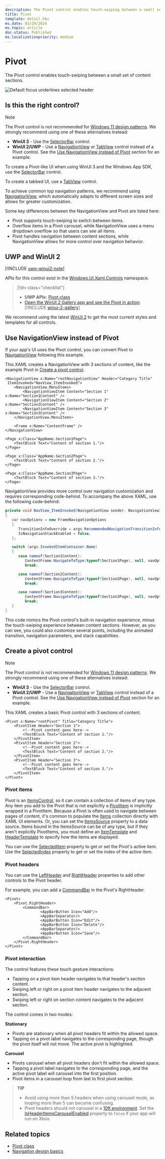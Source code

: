 ```yaml
---
description: The Pivot control enables touch-swiping between a small set of content sections.
title: Pivot
template: detail.hbs
ms.date: 03/29/2024
ms.topic: article
doc-status: Published
ms.localizationpriority: medium
---
```


# Pivot

The Pivot control enables touch-swiping between a small set of content sections.

![Default focus underlines selected header](images/pivot_focus_selectedHeader.png)

## Is this the right control?

> [!NOTE]
>The Pivot control is not recommended for [Windows 11 design patterns](../basics/app-silhouette.md). We strongly recommend using one of these alternatives instead:
>
> - **WinUI 3** - Use the [SelectorBar](/windows/windows-app-sdk/api/winrt/microsoft.ui.xaml.controls.selectorbar) control.
> - **WinUI 2/UWP** - Use a [NavigationView](navigationview.md) or [TabView](tab-view.md) control instead of a Pivot control. See the [Use NavigationView instead of Pivot](#use-navigationview-instead-of-pivot) section for an example.

To create a Pivot-like UI when using WinUI 3 and the Windows App SDK, use the [SelectorBar](/windows/windows-app-sdk/api/winrt/microsoft.ui.xaml.controls.selectorbar) control.

To create a tabbed UI, use a [TabView](tab-view.md) control.

To achieve common top navigation patterns, we recommend using [NavigationView](navigationview.md), which automatically adapts to different screen sizes and allows for greater customization.

Some key differences between the NavigationView and Pivot are listed here:

- Pivot supports touch-swiping to switch between items.
- Overflow items in a Pivot carousel, while NavigationView uses a menu dropdown overflow so that users can see all items.
- Pivot handles navigation between content sections, while NavigationView allows for more control over navigation behavior.

## UWP and WinUI 2

[!INCLUDE [uwp-winui2-note](../../../includes/uwp-winui-2-note.md)]

APIs for this control exist in the [Windows.UI.Xaml.Controls](/uwp/api/windows.ui.xaml.controls) namespace.

> [!div class="checklist"]
>
> - **UWP APIs:** [Pivot class](/uwp/api/windows.ui.xaml.controls.pivot)
> - [Open the WinUI 2 Gallery app and see the Pivot in action](winui2gallery:/item/Pivot). [!INCLUDE [winui-2-gallery](../../../includes/winui-2-gallery.md)]

We recommend using the latest [WinUI 2](../../winui/winui2/index.md) to get the most current styles and templates for all controls.

## Use NavigationView instead of Pivot

If your app's UI uses the Pivot control, you can convert Pivot to [NavigationView](/windows/winui/api/microsoft.ui.xaml.controls.navigationview) following this example.

This XAML creates a NavigationView with 3 sections of content, like the example Pivot in [Create a pivot control](#create-a-pivot-control).

```xaml
<NavigationView x:Name="rootNavigationView" Header="Category Title"
 ItemInvoked="NavView_ItemInvoked">
    <NavigationView.MenuItems>
        <NavigationViewItem Content="Section 1" x:Name="Section1Content" />
        <NavigationViewItem Content="Section 2" x:Name="Section2Content" />
        <NavigationViewItem Content="Section 3" x:Name="Section3Content" />
    </NavigationView.MenuItems>
    
    <Frame x:Name="ContentFrame" />
</NavigationView>

<Page x:Class="AppName.Section1Page">
    <TextBlock Text="Content of section 1."/>
</Page>

<Page x:Class="AppName.Section2Page">
    <TextBlock Text="Content of section 2."/>
</Page>

<Page x:Class="AppName.Section3Page">
    <TextBlock Text="Content of section 3."/>
</Page>
```

NavigationView provides more control over navigation customization and requires corresponding code-behind. To accompany the above XAML, use the following code-behind:

```csharp
private void NavView_ItemInvoked(NavigationView sender, NavigationViewItemInvokedEventArgs args)
{
   var navOptions = new FrameNavigationOptions
   {
      TransitionInfoOverride = args.RecommendedNavigationTransitionInfo,
      IsNavigationStackEnabled = false,
   };

   switch (args.InvokedItemContainer.Name)
   {
      case nameof(Section1Content):
         ContentFrame.NavigateToType(typeof(Section1Page), null, navOptions);
         break;

      case nameof(Section2Content):
         ContentFrame.NavigateToType(typeof(Section2Page), null, navOptions);
         break;

      case nameof(Section3Content):
         ContentFrame.NavigateToType(typeof(Section3Page), null, navOptions);
         break;
   }  
}
```

This code mimics the Pivot control's built-in navigation experience, minus the touch-swiping experience between content sections. However, as you can see, you could also customize several points, including the animated transition, navigation parameters, and stack capabilities.

## Create a pivot control

> [!NOTE]
>The Pivot control is not recommended for [Windows 11 design patterns](../basics/app-silhouette.md). We strongly recommend using one of these alternatives instead:
>
> - **WinUI 3** - Use the [SelectorBar](/windows/windows-app-sdk/api/winrt/microsoft.ui.xaml.controls.selectorbar) control.
> - **WinUI 2/UWP** - Use a [NavigationView](navigationview.md) or [TabView](tab-view.md) control instead of a Pivot control. See the [Use NavigationView instead of Pivot](#use-navigationview-instead-of-pivot) section for an example.

This XAML creates a basic Pivot control with 3 sections of content.

```xaml
<Pivot x:Name="rootPivot" Title="Category Title">
    <PivotItem Header="Section 1">
        <!--Pivot content goes here-->
        <TextBlock Text="Content of section 1."/>
    </PivotItem>
    <PivotItem Header="Section 2">
        <!--Pivot content goes here-->
        <TextBlock Text="Content of section 2."/>
    </PivotItem>
    <PivotItem Header="Section 3">
        <!--Pivot content goes here-->
        <TextBlock Text="Content of section 3."/>
    </PivotItem>
</Pivot>
```

### Pivot items

Pivot is an [ItemsControl](/windows/windows-app-sdk/api/winrt/microsoft.ui.xaml.controls.itemscontrol), so it can contain a collection of items of any type. Any item you add to the Pivot that is not explicitly a [PivotItem](/windows/windows-app-sdk/api/winrt/microsoft.ui.xaml.controls.pivotitem) is implicitly wrapped in a PivotItem. Because a Pivot is often used to navigate between pages of content, it's common to populate the [Items](/windows/windows-app-sdk/api/winrt/microsoft.ui.xaml.controls.itemscontrol.items) collection directly with XAML UI elements. Or, you can set the [ItemsSource](/windows/windows-app-sdk/api/winrt/microsoft.ui.xaml.controls.itemscontrol.itemssource) property to a data source. Items bound in the ItemsSource can be of any type, but if they aren't explicitly PivotItems, you must define an [ItemTemplate](/windows/windows-app-sdk/api/winrt/microsoft.ui.xaml.controls.itemscontrol.itemtemplate) and [HeaderTemplate](/windows/windows-app-sdk/api/winrt/microsoft.ui.xaml.controls.pivot.headertemplate) to specify how the items are displayed.

You can use the [SelectedItem](/windows/windows-app-sdk/api/winrt/microsoft.ui.xaml.controls.pivot.selecteditem) property to get or set the Pivot's active item. Use the [SelectedIndex](/windows/windows-app-sdk/api/winrt/microsoft.ui.xaml.controls.pivot.selectedindex) property to get or set the index of the active item.

### Pivot headers

You can use the [LeftHeader](/windows/windows-app-sdk/api/winrt/microsoft.ui.xaml.controls.pivot.leftheader) and [RightHeader](/windows/windows-app-sdk/api/winrt/microsoft.ui.xaml.controls.pivot.rightheader) properties to add other controls to the Pivot header.

For example, you can add a [CommandBar](./command-bar.md) in the Pivot's RightHeader.

```xaml
<Pivot>
    <Pivot.RightHeader>
        <CommandBar>
                <AppBarButton Icon="Add"/>
                <AppBarSeparator/>
                <AppBarButton Icon="Edit"/>
                <AppBarButton Icon="Delete"/>
                <AppBarSeparator/>
                <AppBarButton Icon="Save"/>
        </CommandBar>
    </Pivot.RightHeader>
</Pivot>
```

### Pivot interaction

The control features these touch gesture interactions:

- Tapping on a pivot item header navigates to that header's section content.
- Swiping left or right on a pivot item header navigates to the adjacent section.
- Swiping left or right on section content navigates to the adjacent section.

The control comes in two modes:

**Stationary**

- Pivots are stationary when all pivot headers fit within the allowed space.
- Tapping on a pivot label navigates to the corresponding page, though the pivot itself will not move. The active pivot is highlighted.

**Carousel**

- Pivots carousel when all pivot headers don't fit within the allowed space.
- Tapping a pivot label navigates to the corresponding page, and the active pivot label will carousel into the first position.
- Pivot items in a carousel loop from last to first pivot section.

> **TIP**
>
> - Avoid using more than 5 headers when using carousel mode, as looping more than 5 can become confusing.
> - Pivot headers should not carousel in a [10ft environment](../devices/designing-for-tv.md). Set the [IsHeaderItemsCarouselEnabled](/windows/windows-app-sdk/api/winrt/microsoft.ui.xaml.controls.pivot.IsHeaderItemsCarouselEnabled) property to `false` if your app will run on Xbox.

## Related topics

- [Pivot class](/windows/windows-app-sdk/api/winrt/microsoft.ui.xaml.controls.pivot)
- [Navigation design basics](../basics/navigation-basics.md)
